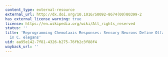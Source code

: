 ```yaml
---
content_type: external-resource
external_url: http://dx.doi.org/10.1016/S0092-8674(00)80399-2
has_external_license_warning: true
license: https://en.wikipedia.org/wiki/All_rights_reserved
status: ''
title: 'Reprogramming Chemotaxis Responses: Sensory Neurons Define Olfactory Preferences
  in C. elegans'
uid: aa95e142-7f81-4326-b275-76fb2c3f88f4
wayback_url: ''
---
```

